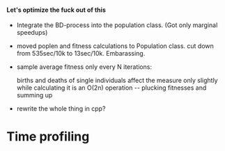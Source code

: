 #### Let's optimize the fuck out of  this

- Integrate the BD-process into the population class. (Got only marginal speedups)

- moved poplen and fitness calculations to Population class. cut down from 535sec/10k to 13sec/10k. Embarassing.

- sample average fitness only every N iterations: 

    births and deaths of single individuals affect the measure only slightly while calculating it is an O(2n) operation -- plucking fitnesses and summing up

- rewrite the whole thing in cpp?

# Time profiling


